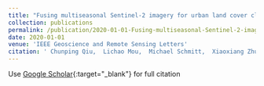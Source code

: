 ```yaml
---
title: "Fusing multiseasonal Sentinel-2 imagery for urban land cover classification with multibranch residual convolutional neural networks"
collection: publications
permalink: /publication/2020-01-01-Fusing-multiseasonal-Sentinel-2-imagery-for-urban-land-cover-classification-with-multibranch-residual-convolutional-neural-networks
date: 2020-01-01
venue: 'IEEE Geoscience and Remote Sensing Letters'
citation: ' Chunping Qiu,  Lichao Mou,  Michael Schmitt,  Xiaoxiang Zhu, &quot;Fusing multiseasonal Sentinel-2 imagery for urban land cover classification with multibranch residual convolutional neural networks.&quot; IEEE Geoscience and Remote Sensing Letters, 2020.'
---
```

Use [Google Scholar](https://scholar.google.com/scholar?q=Fusing+multiseasonal+Sentinel+2+imagery+for+urban+land+cover+classification+with+multibranch+residual+convolutional+neural+networks){:target="_blank"} for full citation